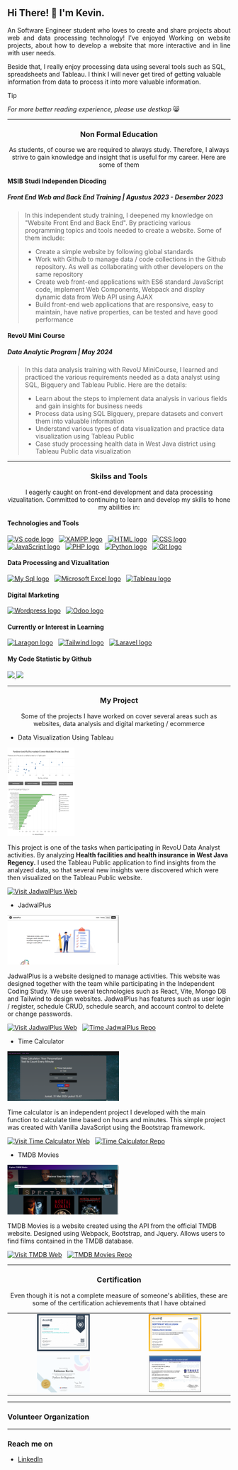 ## Hi There! 👋 I'm Kevin.

<p align="justify">An Software Engineer student who loves to create and share projects about web and data processing technology! I've enjoyed Working on website projects, about how to develop a website that more interactive and in line with user needs.</p>

Beside that, I really enjoy processing data using several tools such as SQL, spreadsheets and Tableau. I think I will never get tired of getting valuable information from data to process it into more valuable information.


> [!TIP]
> _For more better reading experience, please use destkop_ 😸

___  

<!-- EDU SECTION -->

<h3 align="center">
  <a name="non-formal-education"></a>Non Formal Education</a>
</h3>

<p align="center">As students, of course we are required to always study. Therefore, I always strive to gain knowledge and insight that is useful for my career. Here are some of them</p>

#### MSIB Studi Independen Dicoding

##### Front End Web and Back End Training | Agustus 2023 - Desember 2023

> In this independent study training, I deepened my knowledge on "Website Front End and Back End". By practicing various programming topics and tools needed to create a website. Some of them include:
> - Create a simple website by following global standards
> - Work with Github to manage data / code collections in the Github repository. As well as collaborating with other developers on the same repository
> - Create web front-end applications with ES6 standard JavaScript code, implement Web Components, Webpack and display dynamic data from Web API using AJAX
> - Build front-end web applications that are responsive, easy to maintain, have native properties, can be tested and have good performance

#### RevoU Mini Course

##### Data Analytic Program | May 2024

> In this data analysis training with RevoU MiniCourse, I learned and practiced the various requirements needed as a data analyst using SQL, Bigquery and Tableau Public. Here are the details:
> - Learn about the steps to implement data analysis in various fields and gain insights for business needs
> - Process data using SQL Bigquery, prepare datasets and convert them into valuable information
> - Understand various types of data visualization and practice data visualization using Tableau Public
> - Case study processing health data in West Java district using Tableau Public data visualization

___ 

<!-- SKILSS & TOOLS SECTION -->

<h3 align="center">
  <a name="skilss-and-tools">Skilss and Tools</a>
</h3>

<p align="center">
  I eagerly caught on front-end development and data processing vizualitation. Committed to continuing to
  learn and develop my skills to hone my abilities in:
</p>

<h4>Technologies and Tools</h4>

[<img src="https://img.shields.io/badge/VS%20code-282C30?logo=visual%20studio%20code&logoColor=blue" alt="VS code logo" title="VsCode" height="25" />][skilss_and_tools_anchor]
&nbsp;
[<img src="https://img.shields.io/badge/XAMPP-282C30?logo=xampp" alt="XAMPP logo" title="XAMPP" height="25" />][skilss_and_tools_anchor]
&nbsp;
[<img src="https://img.shields.io/badge/html-282C30?logo=html5&logoColor=orange" alt="HTML logo" title="HTML" height="25" />][skilss_and_tools_anchor]
&nbsp;
[<img src="https://img.shields.io/badge/CSS-282C30?logo=CSS3&logoColor=blue" alt="CSS logo" title="CSS" height="25" />][skilss_and_tools_anchor]
&nbsp;
[<img src="https://img.shields.io/badge/JavaScript-282C30?logo=javascript&logoColor=yellow" alt="JavaScript logo" title="JavaScript" height="25" />][skilss_and_tools_anchor]
&nbsp;
[<img src="https://img.shields.io/badge/PHP-282C30?logo=php" alt="PHP logo" title="PHP" height="25" />][skilss_and_tools_anchor]
&nbsp;
[<img src="https://img.shields.io/badge/Python-282C30?logo=python" alt="Python logo" title="Python" height="25" />][skilss_and_tools_anchor]
&nbsp;
[<img src="https://img.shields.io/badge/Git-282C30?logo=git&logoColor=orange" alt="Git logo" title="Git" height="25" />][skilss_and_tools_anchor]
&nbsp;

<h4>Data Processing and Vizualitation</h4>

[<img src="https://img.shields.io/badge/My%20Sql-282C30?logo=mysql" alt="My Sql logo" title="MySql" height="25" />][skilss_and_tools_anchor]
&nbsp;
[<img src="https://img.shields.io/badge/Microsoft%20Excel-282C30?logo=microsoft%20excel&logoColor=rgb(4%2C%20124%2C%204)" alt="Microsoft Excel logo" title="MsExcel" height="25" />][skilss_and_tools_anchor]
&nbsp;
[<img src="https://img.shields.io/badge/Tableau-282C30?logo=tableau" alt="Tableau logo" title="Tableau" height="25" />][skilss_and_tools_anchor]
&nbsp;

<h4>Digital Marketing</h4>

[<img src="https://img.shields.io/badge/Wordpress-282C30?logo=wordpress&logoColor=blue" alt="Wordpress logo" title="Wordpress" height="25" />][skilss_and_tools_anchor]
&nbsp;
[<img src="https://img.shields.io/badge/Odoo-282C30?logo=odoo&logoColor=rgb(202%2C%2016%2C%20202)" alt="Odoo logo" title="Odoo" height="25" />][skilss_and_tools_anchor]
&nbsp;

<h4>Currently or Interest in Learning</h4>

[<img src="https://img.shields.io/badge/Laragon-282C30?logo=Laragon" alt="Laragon logo" title="Laragon" height="25" />][skilss_and_tools_anchor]
&nbsp;
[<img src="https://img.shields.io/badge/Tailwind%20CSS-282C30?logo=tailwindcss" alt="Tailwind logo" title="Tailwind" height="25" />][skilss_and_tools_anchor]
&nbsp;
[<img src="https://img.shields.io/badge/Laravel-282C30?logo=Laravel" alt="Laravel logo" title="Laravel" height="25" />][skilss_and_tools_anchor]
&nbsp;

<h4>My Code Statistic by Github</h4>

<a href="https://github.com/blueskye16">
  <img height="180em" src="https://github-readme-stats-eight-theta.vercel.app/api/top-langs/?username=blueskye16&layout=compact&langs_count=8&theme=algolia"/>
</a>
<a href="https://github.com/blueskye16">
  <img height="180em" src="https://github-readme-stats-eight-theta.vercel.app/api/top-langs/?username=blueskye16&layout=compact&langs_count=8&theme=algolia"/>
</a>

___ 

<!-- PROJECT SECTION -->

<h3 align="center">
  <a name="my-project">My Project</a>
</h3>

<p align="center">
  Some of the projects I have worked on cover several areas such as websites, data analysis and digital marketing / ecommerce
</p>

- Data Visualization Using Tableau

<img src="https://github.com/blueskye16/vin-buat-portofolio/blob/main/images/RevoU-Dash-Penduduk_Kab.png" alt="RevoU Data Analyst Project" width="30%" height="200rem">

<p width="90%">This project is one of the tasks when participating in RevoU Data Analyst activities. By analyzing <b>Health facilities and health insurance in West Java Regency.</b> I used the Tableau Public application to find insights from the analyzed data, so that several new insights were discovered which were then visualized on the Tableau Public website.</p>

[<img src="https://img.shields.io/badge/Visit-0A9812?link=https%3A%2F%2Fpublic.tableau.com%2Fapp%2Fprofile%2Ffabianus.senduk%2Fviz%2FJumlahFaskesJaminanKesehatanJabar-MiniCourseRevoU%2FDash-PendudukKab" title="Visit" alt="Visit JadwalPlus Web" height="25" />][my_project_anchor]

- JadwalPlus

<img src="https://github.com/blueskye16/vin-buat-portofolio/blob/main/images/jadwalPlus.png" alt="JadwalPlus Project" width="50%">

<p>JadwalPlus is a website designed to manage activities. This website was designed together with the team while participating in the Independent Coding Study. We use several technologies such as React, Vite, Mongo DB and Tailwind to design websites. JadwalPlus has features such as user login / register, schedule CRUD, schedule search, and account control to delete or change passwords.</p>

[<img src="https://img.shields.io/badge/Visit-0A9812?link=https%3A%2F%2Fjadwalplus-client.vercel.app%2F" title="Visit" alt="Visit JadwalPlus Web" height="25" />][my_project_anchor]
&nbsp;
[<img src="https://img.shields.io/badge/Go%20to%20Repo-0A9812?link=https%3A%2F%2Fgithub.com%2Fmengcapstone" title="Go to Repo" alt="Time JadwalPlus Repo" height="25" />][my_project_anchor]
&nbsp;

- Time Calculator

<img src="https://github.com/blueskye16/vin-buat-portofolio/blob/main/images/time-calculator.png" alt="Time Calculator Project" width="50%">

<p>Time calculator is an independent project I developed with the main function to calculate time based on hours and minutes. This simple project was created with Vanilla JavaScript using the Bootstrap framework.</p>

[<img src="https://img.shields.io/badge/Visit-0A9812?link=https%3A%2F%2Ftime-calc.000webhostapp.com%2F" title="Visit" alt="Visit Time Calculator Web" height="25" />][my_project_anchor]
&nbsp;
[<img src="https://img.shields.io/badge/Go%20to%20Repo-0A9812?link=https%3A%2F%2Fgithub.com%2Fblueskye16%2Ftime-calculator" title="Go to Repo" alt="Time Calculator Repo" height="25" />][my_project_anchor]
&nbsp;

- TMDB Movies

<img src="https://github.com/blueskye16/vin-buat-portofolio/blob/main/images/tmdb-movies.png" alt="TMDB Movies Project" width="50%">

<p>TMDB Movies is a website created using the API from the official TMDB website. Designed using Webpack, Bootstrap, and Jquery. Allows users to find films contained in the TMDB database.</p>

[<img src="https://img.shields.io/badge/Visit-0A9812?link=https%3A%2F%2Fmain-web-movies.vercel.app%2F" title="Visit" alt="Visit TMDB Web" height="25" />][my_project_anchor]
&nbsp;
[<img src="https://img.shields.io/badge/Go%20to%20Repo-0A9812?link=https%3A%2F%2Fgithub.com%2Fblueskye16%2Fmain-web-movies.git" title="Go to Repo" alt="TMDB Movies Repo" height="25" />][my_project_anchor]
&nbsp;

___ 

<!-- CERTIFICATION SECTION -->

<h3 align="center">
  <a name="my-certification">Certification</a>
</h3>

<p align="center">Even though it is not a complete measure of someone's abilities, these are some of the certification achievements that I have obtained</p>

<table border="0">
  <tr align="center">
    <td>
      <img src="https://github.com/blueskye16/vin-buat-portofolio/blob/main/sertif/dicoding-aws/wSize-Dicoding AWS_page-0001.jpg" alt="AWS Certification Dicoding" width="50%">
    </td>
    <td>
      <a href="https://drive.google.com/file/d/1NE7wXhl2Nm93qgjiL3k4Cp3qJMclDQad/view?usp=drive_link" target="_blank"><img src="https://github.com/blueskye16/vin-buat-portofolio/blob/main/sertif/stupen-dicoding/[SIB Cycle 5] Sertifikat - F182YB161_page-0001.jpg" alt="Studi Independen Dicoding" width="50%"></a>
    </td>
  </tr>
  <tr align="center">
    <td>
      <img src="https://github.com/blueskye16/vin-buat-portofolio/blob/main/sertif/Sololearn_certification beginner python.png" alt="Sololearn Basic Python Certification" width="50%">
    </td>
    <td>
      <img src="https://github.com/blueskye16/vin-buat-portofolio/blob/main/sertif/ms-office/Sertif Ms Office_page-0001.jpg" alt="MS Office Certification" width="50%">
    </td>
  </tr>
</table>

___

### Volunteer Organization

___

### Reach me on
- <a href="[https://linkedin.com/in/dimasmds/](https://www.linkedin.com/in/fabianus-kevin-406285231/)">LinkedIn</a>

[intro_anchor]: #intro--
[non_formal_education_anchor]: #non-formal-education
[skilss_and_tools_anchor]: #skilss-and-tools
[my_certification_anchor]: #my-certification
[my_project_anchor]: #my-project
[volunteer_organization_anchor]: #volunteer-organization
[social_media_anchor]: #social-media

